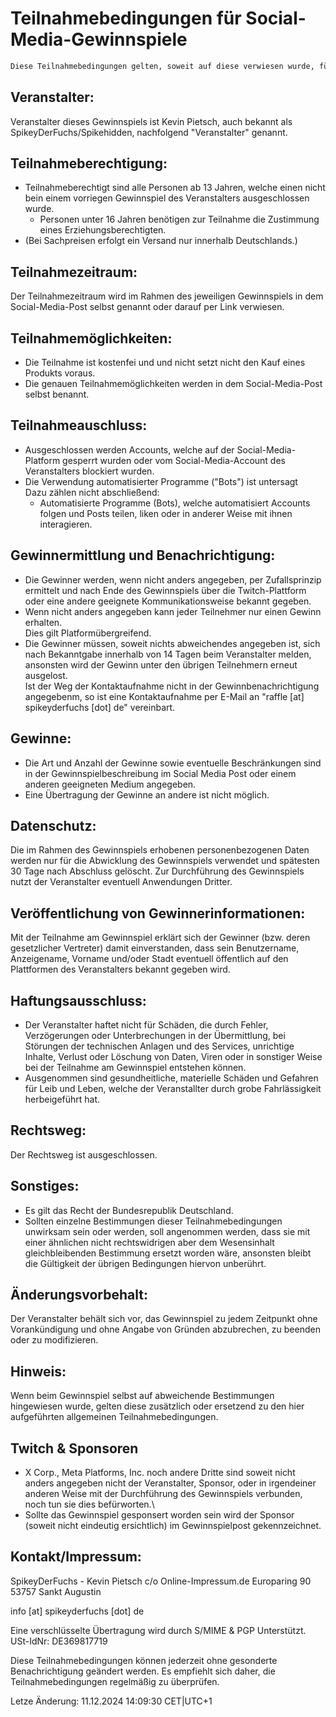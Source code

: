 # Teilnahmebedingungen für Social-Media-Gewinnspiele
```txt
Diese Teilnahmebedingungen gelten, soweit auf diese verwiesen wurde, für Gewinnspiele welche auf den Social Media Kanälen von "Spikey der Fuchs" durchgeführt werden.
```

## Veranstalter:
Veranstalter dieses Gewinnspiels ist Kevin Pietsch, auch bekannt als SpikeyDerFuchs/Spikehidden, nachfolgend "Veranstalter" genannt.

## Teilnahmeberechtigung:
- Teilnahmeberechtigt sind alle Personen ab 13 Jahren, welche einen nicht bein einem vorriegen Gewinnspiel des Veranstalters ausgeschlossen wurde.
  - Personen unter 16 Jahren benötigen zur Teilnahme die Zustimmung eines Erziehungsberechtigten.
- (Bei Sachpreisen erfolgt ein Versand nur innerhalb Deutschlands.)

## Teilnahmezeitraum:
Der Teilnahmezeitraum wird im Rahmen des jeweiligen Gewinnspiels in dem Social-Media-Post selbst genannt oder darauf per Link verwiesen.

## Teilnahmemöglichkeiten:
- Die Teilnahme ist kostenfei und und nicht setzt nicht den Kauf eines Produkts voraus.
- Die genauen Teilnahmemöglichkeiten werden in dem Social-Media-Post selbst benannt.

## Teilnahmeauschluss:
- Ausgeschlossen werden Accounts, welche auf der Social-Media-Platform gesperrt wurden oder vom Social-Media-Account des Veranstalters blockiert wurden.
- Die Verwendung automatisierter Programme ("Bots") ist untersagt\
  Dazu zählen nicht abschließend:
  - Automatisierte Programme (Bots), welche automatisiert Accounts folgen und Posts teilen, liken oder in anderer Weise mit ihnen interagieren.

## Gewinnermittlung und Benachrichtigung:
- Die Gewinner werden, wenn nicht anders angegeben, per Zufallsprinzip ermittelt und nach Ende des Gewinnspiels über die Twitch-Plattform oder eine andere geeignete Kommunikationsweise bekannt gegeben.
- Wenn nicht anders angegeben kann jeder Teilnehmer nur einen Gewinn erhalten.\
  Dies gilt Platformübergreifend.
- Die Gewinner müssen, soweit nichts abweichendes angegeben ist, sich nach Bekanntgabe innerhalb von 14 Tagen beim Veranstalter melden, ansonsten wird der Gewinn unter den übrigen Teilnehmern erneut ausgelost.\
  Ist der Weg der Kontaktaufnahme nicht in der Gewinnbenachrichtigung angegebenm, so ist eine Kontaktaufnahme per E-Mail an "raffle [at] spikeyderfuchs [dot] de" vereinbart. 

## Gewinne:
- Die Art und Anzahl der Gewinne sowie eventuelle Beschränkungen sind in der Gewinnspielbeschreibung im Social Media Post oder einem anderen geeigneten Medium angegeben.
- Eine Übertragung der Gewinne an andere ist nicht möglich.

## Datenschutz:
Die im Rahmen des Gewinnspiels erhobenen personenbezogenen Daten werden nur für die Abwicklung des Gewinnspiels verwendet und spätesten 30 Tage nach Abschluss gelöscht. Zur Durchführung des Gewinnspiels nutzt der Veranstalter eventuell Anwendungen Dritter.

## Veröffentlichung von Gewinnerinformationen:
Mit der Teilnahme am Gewinnspiel erklärt sich der Gewinner (bzw. deren gesetzlicher Vertreter) damit einverstanden, dass sein Benutzername, Anzeigename, Vorname und/oder Stadt eventuell öffentlich auf den Plattformen des Veranstalters bekannt gegeben wird.

## Haftungsausschluss:
- Der Veranstalter haftet nicht für Schäden, die durch Fehler, Verzögerungen oder Unterbrechungen in der Übermittlung, bei Störungen der technischen Anlagen und des Services, unrichtige Inhalte, Verlust oder Löschung von Daten, Viren oder in sonstiger Weise bei der Teilnahme am Gewinnspiel entstehen können.
- Ausgenommen sind gesundheitliche, materielle Schäden und Gefahren für Leib und Leben, welche der Veranstallter durch grobe Fahrlässigkeit herbeigeführt hat.

## Rechtsweg:
Der Rechtsweg ist ausgeschlossen.

## Sonstiges:
- Es gilt das Recht der Bundesrepublik Deutschland.
- Sollten einzelne Bestimmungen dieser Teilnahmebedingungen unwirksam sein oder werden, soll angenommen werden, dass sie mit einer ähnlichen nicht rechtswidrigen aber dem Wesensinhalt gleichbleibenden Bestimmung ersetzt worden wäre, ansonsten bleibt die Gültigkeit der übrigen Bedingungen hiervon unberührt.

## Änderungsvorbehalt:
Der Veranstalter behält sich vor, das Gewinnspiel zu jedem Zeitpunkt ohne Vorankündigung und ohne Angabe von Gründen abzubrechen, zu beenden oder zu modifizieren.

## Hinweis:
Wenn beim Gewinnspiel selbst auf abweichende Bestimmungen hingewiesen wurde, gelten diese zusätzlich oder ersetzend zu den hier aufgeführten allgemeinen Teilnahmebedingungen.

## Twitch & Sponsoren
- X Corp., Meta Platforms, Inc. noch andere Dritte sind soweit nicht anders angegeben nicht der Veranstalter, Sponsor, oder in irgendeiner anderen Weise mit der Durchführung des Gewinnspiels verbunden, noch tun sie dies befürworten.\
- Sollte das Gewinnspiel gesponsert worden sein wird der Sponsor (soweit nicht eindeutig ersichtlich) im Gewinnspielpost gekennzeichnet.

## Kontakt/Impressum:
SpikeyDerFuchs - Kevin Pietsch
c/o Online-Impressum.de
Europaring 90
53757 Sankt Augustin

info [at] spikeyderfuchs [dot] de

Eine verschlüsselte Übertragung wird durch S/MIME & PGP Unterstützt.\
USt-IdNr: DE369817719

Diese Teilnahmebedingungen können jederzeit ohne gesonderte Benachrichtigung geändert werden. Es empfiehlt sich daher, die Teilnahmebedingungen regelmäßig zu überprüfen.

Letze Änderung: 11.12.2024 14\:09\:30 CET|UTC+1

